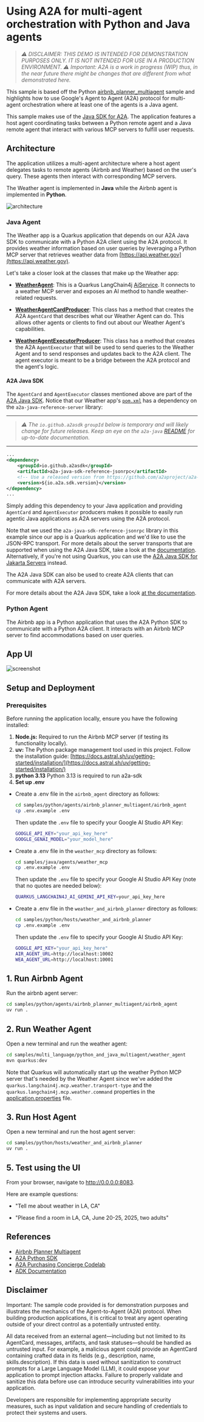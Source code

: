 # Using A2A for multi-agent orchestration with Python and Java agents

> *⚠️ DISCLAIMER: THIS DEMO IS INTENDED FOR DEMONSTRATION PURPOSES ONLY. IT IS NOT INTENDED FOR USE IN A PRODUCTION ENVIRONMENT.*
> *⚠️ Important: A2A is a work in progress (WIP) thus, in the near future there might be changes that are different from what demonstrated here.*

This sample is based off the Python [airbnb_planner_multiagent](../../../python/agents/airbnb_planner_multiagent) sample and highlights how to use Google's Agent to Agent (A2A) protocol for multi-agent orchestration where at least one of the agents is a Java agent.

This sample makes use of the [Java SDK for A2A](https://github.com/a2aproject/a2a-java). The application features a host agent coordinating tasks between a Python remote agent and a Java remote agent that interact with various MCP servers to fulfill user requests.

## Architecture

The application utilizes a multi-agent architecture where a host agent delegates tasks to remote agents (Airbnb and Weather) based on the user's query. These agents then interact with corresponding MCP servers.

The Weather agent is implemented in **Java** while the Airbnb agent is implemented in **Python**.

![architecture](assets/A2A_multi_agent.png)

### Java Agent

The Weather app is a Quarkus application that depends on our A2A Java SDK to communicate with a Python A2A client
using the A2A protocol. It provides weather information based on user queries by leveraging a Python MCP server
that retrieves weather data from [https://api.weather.gov](https://api.weather.gov).

Let's take a closer look at the classes that make up the Weather app:

- **[WeatherAgent](../../../java/agents/weather_mcp/src/main/java/com/samples/a2a/WeatherAgent.java)**: This is a Quarkus LangChain4j [AiService](https://docs.quarkiverse.io/quarkus-langchain4j/dev/ai-services.html). It connects to a weather MCP server and exposes an AI method to handle weather-related requests.


- **[WeatherAgentCardProducer](../../../java/agents/weather_mcp/src/main/java/com/samples/a2a/WeatherAgentCardProducer.java)**: This class has a method that creates the A2A `AgentCard` that describes what our Weather Agent can do. This allows other agents or clients to find out about our Weather Agent's capabilities.


- **[WeatherAgentExecutorProducer](../../../java/agents/weather_mcp/src/main/java/com/samples/a2a/WeatherAgentExecutorProducer.java)**: This class has a method that creates the A2A `AgentExecutor` that will be used to send queries to the Weather Agent and to send responses and updates back to the A2A client. The agent executor is meant to be a bridge between the A2A protocol and the agent's logic.


#### A2A Java SDK
The `AgentCard` and `AgentExecutor` classes mentioned above are part of the [A2A Java SDK](https://github.com/a2aproject/a2a-java). Notice that our Weather app's [`pom.xml`](weather_agent/pom.xml) has a dependency on the `a2a-java-reference-server` library:

----
> *⚠️ The `io.github.a2asdk` `groupId` below is temporary and will likely change for future releases. Keep an eye on the `a2a-java` [README](https://github.com/a2aproject/a2a-java/blob/main/README.md) for up-to-date documentation.*
----

```xml
...
<dependency>
    <groupId>io.github.a2asdk</groupId>
    <artifactId>a2a-java-sdk-reference-jsonrpc</artifactId>
    <!-- Use a released version from https://github.com/a2aproject/a2a-java/tags -->
    <version>${io.a2a.sdk.version}</version>
</dependency>
...
```

Simply adding this dependency to your Java application and providing `AgentCard` and `AgentExecutor` producers makes it possible to easily run agentic Java applications as A2A servers using the A2A protocol.

Note that we used the `a2a-java-sdk-reference-jsonrpc` library in this example since our app is a Quarkus
application and we'd like to use the JSON-RPC transport. For more details about the server transports that are
supported when using the A2A Java SDK, take a look at the [documentation](https://github.com/a2aproject/a2a-java?tab=readme-ov-file#server-transports). Alternatively, if you're not using Quarkus, you can use the [A2A Java SDK
for Jakarta Servers](https://github.com/wildfly-extras/a2a-java-sdk-server-jakarta) instead.

The A2A Java SDK can also be used to create A2A clients that can communicate with A2A servers.

For more details about the A2A Java SDK, take a look [at the documentation](https://github.com/a2aproject/a2a-java).

### Python Agent

The Airbnb app is a Python application that uses the A2A Python SDK to communicate with a Python A2A client. It interacts with an Airbnb MCP server to find accommodations based on user queries.

## App UI
![screenshot](assets/screenshot.png)


## Setup and Deployment

### Prerequisites

Before running the application locally, ensure you have the following installed:

1. **Node.js:** Required to run the Airbnb MCP server (if testing its functionality locally).
2. **uv:** The Python package management tool used in this project. Follow the installation guide: [https://docs.astral.sh/uv/getting-started/installation/](https://docs.astral.sh/uv/getting-started/installation/)
3. **python 3.13** Python 3.13 is required to run a2a-sdk
4. **Set up .env**


- Create a .env file in the `airbnb_agent` directory as follows:
  ```bash
  cd samples/python/agents/airbnb_planner_multiagent/airbnb_agent
  cp .env.example .env
  ```

  Then update the `.env` file to specify your Google AI Studio API Key:

  ```bash
  GOOGLE_API_KEY="your_api_key_here"
  GOOGLE_GENAI_MODEL="your_model_here"
  ```

- Create a .env file in the `weather_mcp` directory as follows:

  ```bash
  cd samples/java/agents/weather_mcp
  cp .env.example .env
  ```

  Then update the `.env` file to specify your Google AI Studio API Key (note that no quotes are needed below):

  ```bash
  QUARKUS_LANGCHAIN4J_AI_GEMINI_API_KEY=your_api_key_here
  ```

- Create a .env file in the `weather_and_airbnb_planner` directory as follows:

  ```bash
  cd samples/python/hosts/weather_and_airbnb_planner
  cp .env.example .env
  ```

  Then update the `.env` file to specify your Google AI Studio API Key:

  ```bash
  GOOGLE_API_KEY="your_api_key_here"
  AIR_AGENT_URL=http://localhost:10002
  WEA_AGENT_URL=http://localhost:10001
  ```

## 1. Run Airbnb Agent

Run the airbnb agent server:

  ```bash
  cd samples/python/agents/airbnb_planner_multiagent/airbnb_agent
  uv run .
  ```

## 2. Run Weather Agent

Open a new terminal and run the weather agent:

  ```bash
  cd samples/multi_language/python_and_java_multiagent/weather_agent
  mvn quarkus:dev
  ```

Note that Quarkus will automatically start up the weather Python MCP server that's needed by the Weather Agent since we've added the `quarkus.langchain4j.mcp.weather.transport-type` and the `quarkus.langchain4j.mcp.weather.command` properties in the [application.properties](../../../java/agents/weather_mcp/src/main/resources/application.properties) file.

## 3. Run Host Agent
Open a new terminal and run the host agent server:

  ```bash
  cd samples/python/hosts/weather_and_airbnb_planner
  uv run .
  ```

## 5. Test using the UI

From your browser, navigate to <http://0.0.0.0:8083>.

Here are example questions:

- "Tell me about weather in LA, CA"

- "Please find a room in LA, CA, June 20-25, 2025, two adults"

## References
- [Airbnb Planner Multiagent](https://github.com/a2aproject/a2a-samples/blob/main/samples/python/agents/airbnb_planner_multiagent)
- [A2A Python SDK](https://github.com/google/a2a-python)
- [A2A Purchasing Concierge Codelab](https://codelabs.developers.google.com/intro-a2a-purchasing-concierge#1)
- [ADK Documentation](https://google.github.io/adk-docs/)

## Disclaimer
Important: The sample code provided is for demonstration purposes and illustrates the
mechanics of the Agent-to-Agent (A2A) protocol. When building production applications,
it is critical to treat any agent operating outside of your direct control as a
potentially untrusted entity.

All data received from an external agent—including but not limited to its AgentCard,
messages, artifacts, and task statuses—should be handled as untrusted input. For
example, a malicious agent could provide an AgentCard containing crafted data in its
fields (e.g., description, name, skills.description). If this data is used without
sanitization to construct prompts for a Large Language Model (LLM), it could expose
your application to prompt injection attacks.  Failure to properly validate and
sanitize this data before use can introduce security vulnerabilities into your
application.

Developers are responsible for implementing appropriate security measures, such as
input validation and secure handling of credentials to protect their systems and users.
